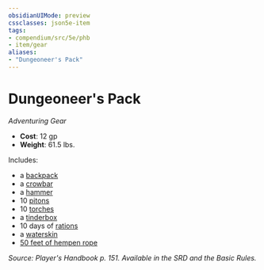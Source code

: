 ```yaml
---
obsidianUIMode: preview
cssclasses: json5e-item
tags:
- compendium/src/5e/phb
- item/gear
aliases: 
- "Dungeoneer's Pack"
---
```

# Dungeoneer's Pack
*Adventuring Gear*  

- **Cost**: 12 gp
- **Weight**: 61.5 lbs.

Includes:

- a [backpack](z_compendium/items/backpack.md)  
- a [crowbar](z_compendium/items/crowbar.md)  
- a [hammer](z_compendium/items/hammer.md)  
- 10 [pitons](z_compendium/items/piton.md)  
- 10 [torches](z_compendium/items/torch.md)  
- a [tinderbox](z_compendium/items/tinderbox.md)  
- 10 days of [rations](z_compendium/items/rations-1-day.md)  
- a [waterskin](z_compendium/items/waterskin.md)  
- [50 feet of hempen rope](z_compendium/items/hempen-rope-50-feet.md)  

*Source: Player's Handbook p. 151. Available in the SRD and the Basic Rules.*